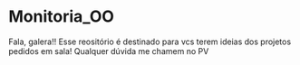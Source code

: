 # Monitoria_OO

Fala, galera!!
Esse reositório é destinado para vcs terem ideias dos projetos pedidos em sala!
Qualquer dúvida me chamem no PV
